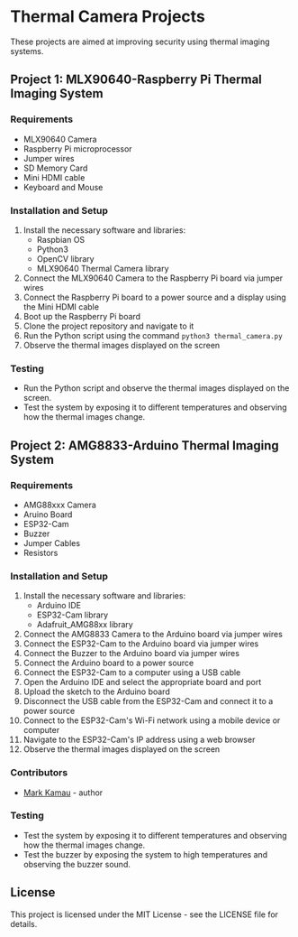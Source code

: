 # Thermal Camera Projects

These projects are aimed at improving security using thermal imaging systems.

## Project 1: MLX90640-Raspberry Pi Thermal Imaging System

### Requirements
- MLX90640 Camera
- Raspberry Pi microprocessor
- Jumper wires
- SD Memory Card
- Mini HDMI cable
- Keyboard and Mouse

### Installation and Setup
1. Install the necessary software and libraries:
   - Raspbian OS
   - Python3
   - OpenCV library
   - MLX90640 Thermal Camera library
2. Connect the MLX90640 Camera to the Raspberry Pi board via jumper wires
3. Connect the Raspberry Pi board to a power source and a display using the Mini HDMI cable
4. Boot up the Raspberry Pi board
5. Clone the project repository and navigate to it
6. Run the Python script using the command `python3 thermal_camera.py`
7. Observe the thermal images displayed on the screen

### Testing
- Run the Python script and observe the thermal images displayed on the screen.
- Test the system by exposing it to different temperatures and observing how the thermal images change.

## Project 2: AMG8833-Arduino Thermal Imaging System

### Requirements 
- AMG88xxx Camera
- Aruino Board
- ESP32-Cam
- Buzzer
- Jumper Cables
- Resistors

### Installation and Setup
1. Install the necessary software and libraries:
   - Arduino IDE
   - ESP32-Cam library
   - Adafruit_AMG88xx library
2. Connect the AMG8833 Camera to the Arduino board via jumper wires
3. Connect the ESP32-Cam to the Arduino board via jumper wires
4. Connect the Buzzer to the Arduino board via jumper wires
5. Connect the Arduino board to a power source
6. Connect the ESP32-Cam to a computer using a USB cable
7. Open the Arduino IDE and select the appropriate board and port
8. Upload the sketch to the Arduino board
9. Disconnect the USB cable from the ESP32-Cam and connect it to a power source
10. Connect to the ESP32-Cam's Wi-Fi network using a mobile device or computer
11. Navigate to the ESP32-Cam's IP address using a web browser
12. Observe the thermal images displayed on the screen

### Contributors
- [Mark Kamau](https://github.com/markxkamau) - author

### Testing
- Test the system by exposing it to different temperatures and observing how the thermal images change.
- Test the buzzer by exposing the system to high temperatures and observing the buzzer sound.

## License
This project is licensed under the MIT License - see the LICENSE file for details.

<!-- # Thermal Camera Projects

## Introduction

This repository contains two projects that utilize thermal imaging to improve security: one using the MLX90640 thermal camera and the Raspberry Pi, and the other using the AMG8833 thermal camera and the Arduino board. 

## Project Overview

The projects are designed to identify objects in the environment based on their temperature, which is picked up by the thermal cameras. The MLX90640-Raspberry Pi project utilizes OpenCV and ML algorithms to identify and classify objects in the camera's field of view. The AMG8833-Arduino project utilizes the ESP32-Cam and a buzzer to alert the user when objects in the field of view exceed a set temperature.

## Installation and Setup

To run these projects, you'll need the following hardware:

- For the MLX90640-Raspberry Pi project:
  - MLX90640 thermal camera
  - Raspberry Pi microprocessor
  - Jumper wires
  - SD Memory Card
  - Mini HDMI cable
  - Keyboard and Mouse

- For the AMG8833-Arduino project:
  - AMG8833 thermal camera
  - Arduino board
  - ESP32-Cam
  - Buzzer
  - Jumper cables
  - Resistors

Additionally, you'll need to have the following software installed:

- Python 3.7 or higher for the MLX90640-Raspberry Pi project
- Arduino IDE for the AMG8833-Arduino project

## Usage

1. Clone the repository to your local machine
2. Follow the circuit diagrams provided in the README for each project to properly wire your components
3. Install any required libraries for the MLX90640-Raspberry Pi project using pip
4. Upload the sketch file to the Arduino board for the AMG8833-Arduino project
5. Run the Python script for the MLX90640-Raspberry Pi project
6. Interact with the project according to its specifications

## Contributors

- [Mark Kamau](https://github.com/markxkamau) - author

## License

This project is licensed under the [MIT License](LICENSE). -->
